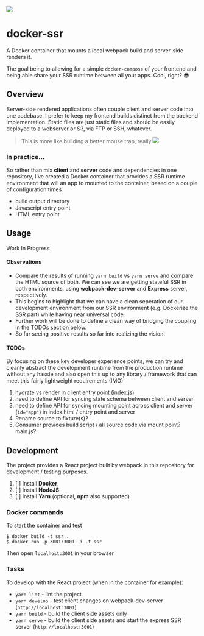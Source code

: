 ![](https://www.docker.com/sites/default/files/horizontal.png)
# docker-ssr
A Docker container that mounts a local webpack build and server-side renders it.

The goal being to allowing for a simple `docker-compose` of your frontend and being able share your SSR runtime between all your apps.  Cool, right?  😎

## Overview
Server-side rendered applications often couple client and server code into one codebase.  I prefer to keep my frontend builds distinct from the backend implementation.  Static files are just static files and should be easily deployed to a webserver or S3, via FTP or SSH, whatever.

> This is more like building a better mouse trap, really
> ![](https://d2gg9evh47fn9z.cloudfront.net/800px_COLOURBOX2831761.jpg)

### In practice...
So rather than mix **client** and **server** code and dependencies in one repository, I've created a Docker container that provides a SSR runtime environment that will an app to mounted to the container, based on a couple of configuration times
- build output directory
- Javascript entry point
- HTML entry point

## Usage
Work In Progress

#### Observations
- Compare the results of running `yarn build` vs `yarn serve` and compare the HTML source of both.  We can see we are getting stateful SSR in both environments, using **webpack-dev-server** and **Express** server, respectively.  
- This begins to highlight that we can have a clean seperation of our development environment from our SSR environment (e.g. Dockerize the SSR part) while having near universal code.  
- Further work will be done to define a clean way of bridging the coupling in the TODOs section below.  
- So far seeing positive results so far into realizing the vision!

#### TODOs
By focusing on these key developer experience points, we can try and cleanly abstract the development runtime from the production runtime without any hassle and also open this up to any library / framework that can meet this fairly lightweight requirements (IMO)
1. hydrate vs render in client entry point (index.js)
1. need to define API for syncing state schema between client and server
1. need to define API for syncing mounting point across client and server (`id="app"`) in index.html / entry point and server
1. Rename source to fixture(s)?
1. Consumer provides build script / all source code via mount point?  main.js?

## Development
The project provides a React project built by webpack in this repository for development / testing purposes.

1. [ ] Install **Docker**
1. [ ] Install **NodeJS**
1. [ ] Install **Yarn** (optional, **npm** also supported)


### Docker commands

To start the container and test
```shell
$ docker build -t ssr .
$ docker run -p 3001:3001 -i -t ssr
```

Then open `localhost:3001` in your browser

### Tasks
To develop with the React project (when in the container for example):

- `yarn lint` - lint the project
- `yarn develop` - test client changes on webpack-dev-server (`http://localhost:3001`)
- `yarn build` - build the client side assets only 
- `yarn serve` - build the client side assets and start the express SSR server (`http://localhost:3001`)
